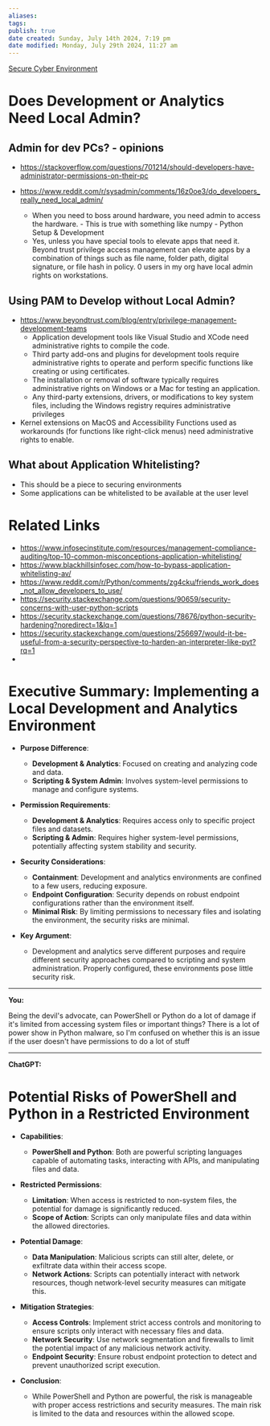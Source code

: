 ```yaml
---
aliases: 
tags: 
publish: true
date created: Sunday, July 14th 2024, 7:19 pm
date modified: Monday, July 29th 2024, 11:27 am
---
```


[Secure Cyber Environment](../Secure%20Cyber%20Environment/Secure%20Cyber%20Environment.md) 

# Does Development or Analytics Need Local Admin?

## Admin for dev PCs? - opinions

- https://stackoverflow.com/questions/701214/should-developers-have-administrator-permissions-on-their-pc

- https://www.reddit.com/r/sysadmin/comments/16z0oe3/do_developers_really_need_local_admin/
	- When you need to boss around hardware, you need admin to access the hardware. - This is true with something like numpy - Python Setup & Development
	- Yes, unless you have special tools to elevate apps that need it.  Beyond trust privilege access management can elevate apps by a combination of things such as file name, folder path, digital signature, or file hash in policy.  0 users in my org have local admin rights on workstations.
            

## Using PAM to Develop without Local Admin?

- https://www.beyondtrust.com/blog/entry/privilege-management-development-teams
	- Application development tools like Visual Studio and XCode need administrative rights to compile the code.
	- Third party add-ons and plugins for development tools require administrative rights to operate and perform specific functions like creating or using certificates.
	- The installation or removal of software typically requires administrative rights on Windows or a Mac for testing an application.
	- Any third-party extensions, drivers, or modifications to key system files, including the Windows registry requires administrative privileges
- Kernel extensions on MacOS and Accessibility Functions used as workarounds (for functions like right-click menus) need administrative rights to enable.

## What about Application Whitelisting?

- This should be a piece to securing environments
- Some applications can be whitelisted to be available at the user level

# Related Links

- https://www.infosecinstitute.com/resources/management-compliance-auditing/top-10-common-misconceptions-application-whitelisting/
- https://www.blackhillsinfosec.com/how-to-bypass-application-whitelisting-av/
- https://www.reddit.com/r/Python/comments/zg4cku/friends_work_does_not_allow_developers_to_use/
- https://security.stackexchange.com/questions/90659/security-concerns-with-user-python-scripts
- https://security.stackexchange.com/questions/78676/python-security-hardening?noredirect=1&lq=1
- https://security.stackexchange.com/questions/256697/would-it-be-useful-from-a-security-perspective-to-harden-an-interpreter-like-pyt?rq=1
- 

# Executive Summary: Implementing a Local Development and Analytics Environment

- **Purpose Difference**:
    
    - **Development & Analytics**: Focused on creating and analyzing code and data.
    - **Scripting & System Admin**: Involves system-level permissions to manage and configure systems.
- **Permission Requirements**:
    
    - **Development & Analytics**: Requires access only to specific project files and datasets.
    - **Scripting & Admin**: Requires higher system-level permissions, potentially affecting system stability and security.
- **Security Considerations**:
    
    - **Containment**: Development and analytics environments are confined to a few users, reducing exposure.
    - **Endpoint Configuration**: Security depends on robust endpoint configurations rather than the environment itself.
    - **Minimal Risk**: By limiting permissions to necessary files and isolating the environment, the security risks are minimal.
- **Key Argument**:
    
    - Development and analytics serve different purposes and require different security approaches compared to scripting and system administration. Properly configured, these environments pose little security risk.

* * *

**You:**

Being the devil's advocate, can PowerShell or Python do a lot of damage if it's limited from accessing system files or important things?  There is a lot of power show in Python malware, so I'm confused on whether this is an issue if the user doesn't have permissions to do a lot of stuff

* * *

**ChatGPT:**

# Potential Risks of PowerShell and Python in a Restricted Environment

- **Capabilities**:
    
    - **PowerShell and Python**: Both are powerful scripting languages capable of automating tasks, interacting with APIs, and manipulating files and data.
- **Restricted Permissions**:
    
    - **Limitation**: When access is restricted to non-system files, the potential for damage is significantly reduced.
    - **Scope of Action**: Scripts can only manipulate files and data within the allowed directories.
- **Potential Damage**:
    
    - **Data Manipulation**: Malicious scripts can still alter, delete, or exfiltrate data within their access scope.
    - **Network Actions**: Scripts can potentially interact with network resources, though network-level security measures can mitigate this.
- **Mitigation Strategies**:
    
    - **Access Controls**: Implement strict access controls and monitoring to ensure scripts only interact with necessary files and data.
    - **Network Security**: Use network segmentation and firewalls to limit the potential impact of any malicious network activity.
    - **Endpoint Security**: Ensure robust endpoint protection to detect and prevent unauthorized script execution.
- **Conclusion**:
    
    - While PowerShell and Python are powerful, the risk is manageable with proper access restrictions and security measures. The main risk is limited to the data and resources within the allowed scope.
